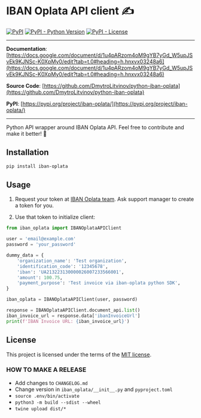 # IBAN Oplata API client ✍

[![PyPI](https://img.shields.io/pypi/v/iban-oplata?style=flat-square)](https://pypi.python.org/pypi/iban-oplata/)
[![PyPI - Python Version](https://img.shields.io/pypi/pyversions/iban-oplata?style=flat-square)](https://pypi.python.org/pypi/iban-oplata/)
[![PyPI - License](https://img.shields.io/pypi/l/iban-oplata?style=flat-square)](https://pypi.python.org/pypi/iban-oplata/)

---
**Documentation**: [https://docs.google.com/document/d/1u4pARzom4oM9gYB7yGd_W5upJSvEk9KJNSc-K0XpMy0/edit?tab=t.0#heading=h.hnxvx03248a6](https://docs.google.com/document/d/1u4pARzom4oM9gYB7yGd_W5upJSvEk9KJNSc-K0XpMy0/edit?tab=t.0#heading=h.hnxvx03248a6)

**Source Code**: [https://github.com/DmytroLitvinov/python-iban-oplata](https://github.com/DmytroLitvinov/python-iban-oplata)

**PyPI**: [https://pypi.org/project/iban-oplata/](https://pypi.org/project/iban-oplata/)

---

Python API wrapper around IBAN Oplata API. Feel free to contribute and make it better! 🚀


## Installation

```sh
pip install iban-oplata
```

## Usage

1) Request your token at [IBAN Oplata team](https://ibanoplata.com/iban-oplata). Ask support manager to create a token for you.

2) Use that token to initialize client:

```python
from iban_oplata import IBANOplataAPIClient

user = 'email@example.com'
password = 'your_password'

dummy_data = {
    'organization_name': 'Test organization',
    'identification_code': '12345678',
    'iban': 'UA213223130000026007233566001',
    'amount': 100.75,
    'payment_purpose': 'Test invoice via iban-oplata python SDK',
}

iban_oplata = IBANOplataAPIClient(user, password)

response = IBANOplataAPIClient.document_api.list()
iban_invoice_url = response.data['ibanInvoiceUrl']
print(f'IBAN Invoice URL: {iban_invoice_url}')
```

## License

This project is licensed under the terms of the [MIT license](https://github.com/DmytroLitvinov/python-iban-oplata/blob/master/LICENSE).


### HOW TO MAKE A RELEASE

* Add changes to `CHANGELOG.md`
* Change version in `iban_oplata/__init__.py` and `pyproject.toml`
* `source .env/bin/activate`
* `python3 -m build --sdist --wheel`
* `twine upload dist/*`
